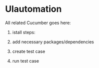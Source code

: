 # UIautomation

All related Cucumber goes here:

1. istall steps:

2. add necessary packages/dependencies

3. create test case

4. run test case